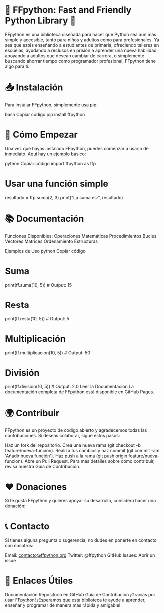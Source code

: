 # 🌟 FFpython: Fast and Friendly Python Library 🌟

FFpython es una biblioteca diseñada para hacer que Python sea aún más simple y accesible, tanto para niños y adultos como para profesionales. Ya sea que estés enseñando a estudiantes de primaria, ofreciendo talleres en escuelas, ayudando a reclusos en prisión a aprender una nueva habilidad, apoyando a adultos que desean cambiar de carrera, o simplemente buscando ahorrar tiempo como programador profesional, FFpython tiene algo para ti.

# 📥 Instalación
Para instalar FFpython, simplemente usa pip:

bash
Copiar código
pip install ffpython
# 🚀 Cómo Empezar
Una vez que hayas instalado FFpython, puedes comenzar a usarlo de inmediato. Aquí hay un ejemplo básico:

python
Copiar código
import ffpython as ffp

# Usar una función simple
resultado = ffp.suma(2, 3)
print("La suma es:", resultado)
# 📚 Documentación
Funciones Disponibles:
Operaciones Matemáticas
Procedimientos
Bucles
Vectores
Matrices
Ordenamiento
Estructuras

Ejemplos de Uso
python
Copiar código
# Suma
print(ff.suma(10, 5))  # Output: 15

# Resta
print(ff.resta(10, 5))  # Output: 5

# Multiplicación
print(ff.multiplicacion(10, 5))  # Output: 50

# División
print(ff.division(10, 5))  # Output: 2.0
Leer la Documentación
La documentación completa de FFpython está disponible en GitHub Pages.

# 🌍 Contribuir
FFpython es un proyecto de código abierto y agradecemos todas las contribuciones. Si deseas colaborar, sigue estos pasos:

Haz un fork del repositorio.
Crea una nueva rama (git checkout -b feature/nueva-funcion).
Realiza tus cambios y haz commit (git commit -am 'Añadir nueva función').
Haz push a la rama (git push origin feature/nueva-funcion).
Abre un Pull Request.
Para más detalles sobre cómo contribuir, revisa nuestra Guía de Contribución.

# ❤️ Donaciones
Si te gusta FFpython y quieres apoyar su desarrollo, considera hacer una donación:


# 📞 Contacto
Si tienes alguna pregunta o sugerencia, no dudes en ponerte en contacto con nosotros:

Email: contacto@ffpython.org
Twitter: @ffpython
GitHub Issues: Abrir un issue


# 🔗 Enlaces Útiles
Documentación
Repositorio en GitHub
Guía de Contribución
¡Gracias por usar FFpython! ¡Esperamos que esta biblioteca te ayude a aprender, enseñar y programar de manera más rápida y amigable!
